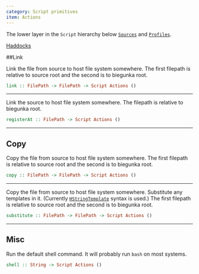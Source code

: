 ```yaml
---
category: Script primitives
item: Actions
---
```


The lower layer in the `Script` hierarchy below [`Sources`][0] and [`Profiles`][1].

[Haddocks][2]

##Link

Link the file from source to host file system somewhere.
The first filepath is relative to source root and the second is to biegunka root.

```haskell
link :: FilePath -> FilePath -> Script Actions ()
```

---

Link the source to host file system somewhere.
The filepath is relative to biegunka root.

```haskell
registerAt :: FilePath -> Script Actions ()
```

---

## Copy

Copy the file from source to host file system somewhere.
The first filepath is relative to source root and the second is to biegunka root.

```haskell
copy :: FilePath -> FilePath -> Script Actions ()
```

---

Copy the file from source to host file system somewhere.
Substitute any templates in it. (Currently [`HStringTemplate`][3] syntax is used.)
The first filepath is relative to source root and the second is to biegunka root.

```haskell
substitute :: FilePath -> FilePath -> Script Actions ()
```

---

## Misc

Run the default shell command. It will probably run `bash` on most systems.

```haskell
shell :: String -> Script Actions ()
```
  [0]: /pages/script-primitives/sources.html
  [1]: /pages/script-primitives/profiles.html
  [2]: http://biegunka.github.io/biegunka-core/Biegunka-Primitive.html#g:2
  [3]: http://hackage.haskell.org/package/HStringTemplate
